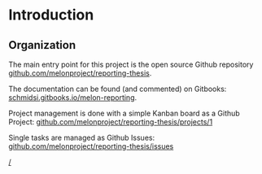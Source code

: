 # Introduction

## Organization

The main entry point for this project is the open source Github repository [github.com/melonproject/reporting-thesis](https://github.com/melonproject/reporting-thesis).

The documentation can be found \(and commented\) on Gitbooks: [schmidsi.gitbooks.io/melon-reporting](https://schmidsi.gitbooks.io/melon-reporting/).

Project management is done with a simple Kanban board as a Github Project: [github.com/melonproject/reporting-thesis/projects/1](https://github.com/melonproject/reporting-thesis/projects/1)

Single tasks are managed as Github Issues: [github.com/melonproject/reporting-thesis/issues](https://github.com/melonproject/reporting-thesis/issues)

[/](https://lernajs.io/)

